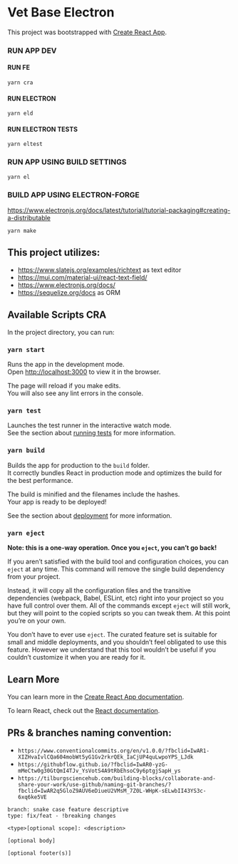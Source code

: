 # Vet Base Electron

This project was bootstrapped with [Create React App](https://github.com/facebook/create-react-app).

### RUN APP DEV

#### RUN FE

```
yarn cra
```

#### RUN ELECTRON

```
yarn eld
```

#### RUN ELECTRON TESTS

```
yarn eltest
```

### RUN APP USING BUILD SETTINGS

```
yarn el
```

### BUILD APP USING ELECTRON-FORGE

https://www.electronjs.org/docs/latest/tutorial/tutorial-packaging#creating-a-distributable

```
yarn make
```

## This project utilizes:

- https://www.slatejs.org/examples/richtext as text editor
- https://mui.com/material-ui/react-text-field/
- https://www.electronjs.org/docs/
- https://sequelize.org/docs as ORM

## Available Scripts CRA

In the project directory, you can run:

### `yarn start`

Runs the app in the development mode.\
Open [http://localhost:3000](http://localhost:3000) to view it in the browser.

The page will reload if you make edits.\
You will also see any lint errors in the console.

### `yarn test`

Launches the test runner in the interactive watch mode.\
See the section about [running tests](https://facebook.github.io/create-react-app/docs/running-tests) for more information.

### `yarn build`

Builds the app for production to the `build` folder.\
It correctly bundles React in production mode and optimizes the build for the best performance.

The build is minified and the filenames include the hashes.\
Your app is ready to be deployed!

See the section about [deployment](https://facebook.github.io/create-react-app/docs/deployment) for more information.

### `yarn eject`

**Note: this is a one-way operation. Once you `eject`, you can’t go back!**

If you aren’t satisfied with the build tool and configuration choices, you can `eject` at any time. This command will remove the single build dependency from your project.

Instead, it will copy all the configuration files and the transitive dependencies (webpack, Babel, ESLint, etc) right into your project so you have full control over them. All of the commands except `eject` will still work, but they will point to the copied scripts so you can tweak them. At this point you’re on your own.

You don’t have to ever use `eject`. The curated feature set is suitable for small and middle deployments, and you shouldn’t feel obligated to use this feature. However we understand that this tool wouldn’t be useful if you couldn’t customize it when you are ready for it.

## Learn More

You can learn more in the [Create React App documentation](https://facebook.github.io/create-react-app/docs/getting-started).

To learn React, check out the [React documentation](https://reactjs.org/).

## PRs & branches naming convention:

- `https://www.conventionalcommits.org/en/v1.0.0/?fbclid=IwAR1-XIZHvaIvlCQa604mobWt5yG1Gv2rkrQEk_IaCjUP4quLwpoYPS_LJdk`
- `https://githubflow.github.io/?fbclid=IwAR0-yzG-mMeCtw0g30GtQmI4TJv_YsVotS4A9tRbEhsoC9y6ptgjSapH_ys`
- `https://tilburgsciencehub.com/building-blocks/collaborate-and-share-your-work/use-github/naming-git-branches/?fbclid=IwAR2q5GloZ9AUV6eDiueU2VMsM_7Z0L-WHpK-sELwbII43YS3c-6xq6ke5VE`

```
branch: snake case feature descriptive
type: fix/feat - !breaking changes
```

```
<type>[optional scope]: <description>

[optional body]

[optional footer(s)]
```
